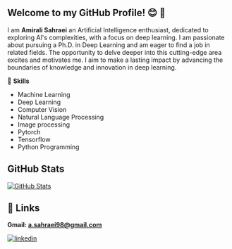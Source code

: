 ## **Welcome to my GitHub Profile!**  😊 👋

I am **Amirali Sahraei** an Artificial Intelligence enthusiast, dedicated to exploring AI's complexities, with a focus on deep learning. I am passionate about pursuing a Ph.D. in Deep Learning and am eager to find a job in related fields. The opportunity to delve deeper into this cutting-edge area excites and motivates me. I aim to make a lasting impact by advancing the boundaries of knowledge and innovation in deep learning.


💪 **Skills**

* Machine Learning
* Deep Learning
* Computer Vision
* Natural Language Processing
* Image processing
* Pytorch 
* Tensorflow
* Python Programming

## GitHub Stats

[![GitHub Stats](https://gh-readme-profile.vercel.app/api?username=amiralisahraei&theme=dark)](https://github.com/amiralisahraei)

## 🔗 Links

 **Gmail: a.sahraei98@gmail.com**

  [![linkedin](https://img.shields.io/badge/linkedin-0A66C2?style=for-the-badge&logo=linkedin&logoColor=white)](www.linkedin.com/in/amirali-sahraei98/)


